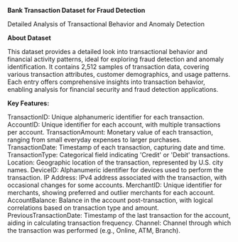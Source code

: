 **Bank Transaction Dataset for Fraud Detection**

Detailed Analysis of Transactional Behavior and Anomaly Detection

**About Dataset**

This dataset provides a detailed look into transactional behavior and financial activity patterns, ideal for exploring fraud detection and anomaly identification. It contains 2,512 samples of transaction data, covering various transaction attributes, customer demographics, and usage patterns. Each entry offers comprehensive insights into transaction behavior, enabling analysis for financial security and fraud detection applications.

**Key Features:**

TransactionID: Unique alphanumeric identifier for each transaction.
AccountID: Unique identifier for each account, with multiple transactions per account.
TransactionAmount: Monetary value of each transaction, ranging from small everyday expenses to larger purchases.
TransactionDate: Timestamp of each transaction, capturing date and time.
TransactionType: Categorical field indicating 'Credit' or 'Debit' transactions.
Location: Geographic location of the transaction, represented by U.S. city names.
DeviceID: Alphanumeric identifier for devices used to perform the transaction.
IP Address: IPv4 address associated with the transaction, with occasional changes for some accounts.
MerchantID: Unique identifier for merchants, showing preferred and outlier merchants for each account.
AccountBalance: Balance in the account post-transaction, with logical correlations based on transaction type and amount.
PreviousTransactionDate: Timestamp of the last transaction for the account, aiding in calculating transaction frequency.
Channel: Channel through which the transaction was performed (e.g., Online, ATM, Branch).
